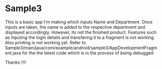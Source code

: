 # Sample3
This is a basic app I'm making which inputs Name and Department. Once inputs are taken, the name is added to the respective department and displayed accordingly. 
However, its not the finished product. Features such as Inputing the login details and transfering it to a fragment is not working. Also printing is not working yet. 
Refer to Sample3/main/java/com/example/android/sample3/AppDevelopmentFragment.java for the the latest code which is in the process of being debugged 

Thanks !!!!
